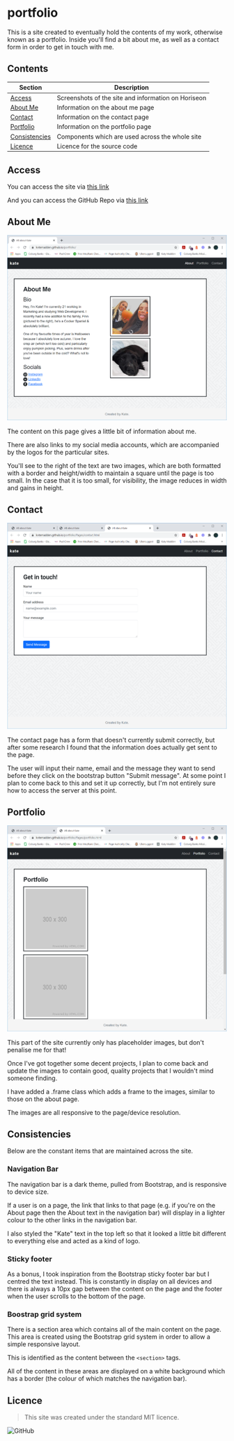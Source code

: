 # portfolio
This is a site created to eventually hold the contents of my work, otherwise known as a portfolio.
Inside you'll find a bit about me, as well as a contact form in order to get in touch with me.

## Contents
Section | Description
------------ | -------------
[Access](#access) | Screenshots of the site and information on Horiseon
[About Me](#aboutme) | Information on the about me page
[Contact](#contact) | Information on the contact page
[Portfolio](#portfolio) | Information on the portfolio page
[Consistencies](#consistencies) | Components which are used across the whole site
[Licence](#licence) | Licence for the source code

## Access
You can access the site via [this link](https://kvtemadden.github.io/portfolio/)

And you can access the GitHub Repo via [this link](https://github.com/kvtemadden/portfolio)

## About Me
![Screenshot of the About Me page](Assets/AboutMe_screenshot.PNG)

The content on this page gives a little bit of information about me.

There are also links to my social media accounts, which are accompanied by the logos for the particular sites.

You'll see to the right of the text are two images, which are both formatted with a border and height/width to maintain a square until the page is too small. In the case that it is too small, for visibility, the image reduces in width and gains in height.

## Contact
![Screenshot of the Contact page](Assets/Contact_screenshot.PNG)

The contact page has a form that doesn't currently submit correctly, but after some research I found that the information does actually get sent to the page.

The user will input their name, email and the message they want to send before they click on the bootstrap button "Submit message". At some point I plan to come back to this and set it up correctly, but I'm not entirely sure how to access the server at this point.

## Portfolio
![Screenshot of the Portfolio page](Assets/Portfolio_screenshot.PNG)

This part of the site currently only has placeholder images, but don't penalise me for that!

Once I've got together some decent projects, I plan to come back and update the images to contain good, quality projects that I wouldn't mind someone finding.

I have added a .frame class which adds a frame to the images, similar to those on the about page.

The images are all responsive to the page/device resolution.

## Consistencies
Below are the constant items that are maintained across the site.

### Navigation Bar
The navigation bar is a dark theme, pulled from Bootstrap, and is responsive to device size.

If a user is on a page, the link that links to that page (e.g. if you're on the About page then the About text in the navigation bar) will display in a lighter colour to the other links in the navigation bar.

I also styled the "Kate" text in the top left so that it looked a little bit different to everything else and acted as a kind of logo.

### Sticky footer
As a bonus, I took inspiration from the Bootstrap sticky footer bar but I centred the text instead. This is constantly in display on all devices and there is always a 10px gap between the content on the page and the footer when the user scrolls to the bottom of the page.

### Boostrap grid system
There is a section area which contains all of the main content on the page. This area is created using the Bootstrap grid system in order to allow a simple responsive layout.

This is identified as the content between the `<section>` tags.

All of the content in these areas are displayed on a white background which has a border (the colour of which matches the navigation bar).

## Licence
> This site was created under the standard MIT licence.

![GitHub](https://img.shields.io/github/license/kvtemadden/portfolio?color=%23203333&label=LICENCED%20AS&style=for-the-badge)
